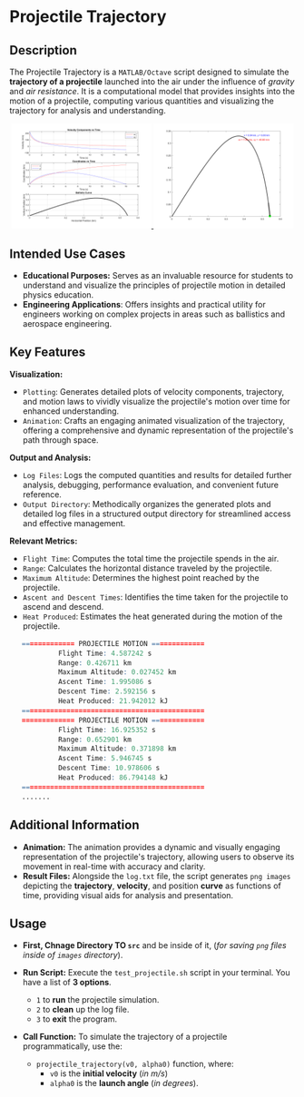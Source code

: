 # Projectile Trajectory

## Description

The Projectile Trajectory is a `MATLAB/Octave` script designed to simulate the **trajectory of a projectile** launched into the air under the influence of *gravity* and *air resistance*. It is a computational model that provides insights into the motion of a projectile, computing various quantities and visualizing the trajectory for analysis and understanding.

<p align="center">
  <a href="https://github.com/justin-marian/projectile-trajectory/tree/main/demo/simulation.mp4" style="width: 75%; height: 100%;" >
    <img src="./images/velocity_position_curve.png" alt="VELOCITY_POSITION_CURVE" width="49%" />
  </a>
  <a href="https://github.com/justin-marian/projectile-trajectory/tree/main/demo/simulation.mp4" style="width: 75%; height: 100%;" >
    <img src="./images/trajectory_animation.png" alt="TRAJECTORY_ANIMATION" width="49%" />
  </a>
</p>

## Intended Use Cases

- **Educational Purposes:** Serves as an invaluable resource for students to understand and visualize the principles of projectile motion in detailed physics education.
- **Engineering Applications**: Offers insights and practical utility for engineers working on complex projects in areas such as ballistics and aerospace engineering.

## Key Features

**Visualization:**

- `Plotting`: Generates detailed plots of velocity components, trajectory, and motion laws to vividly visualize the projectile's motion over time for enhanced understanding.
- `Animation`: Crafts an engaging animated visualization of the trajectory, offering a comprehensive and dynamic representation of the projectile's path through space.

**Output and Analysis:**

- `Log Files`: Logs the computed quantities and results for detailed further analysis, debugging, performance evaluation, and convenient future reference.
- `Output Directory`: Methodically organizes the generated plots and detailed log files in a structured output directory for streamlined access and effective management.

**Relevant Metrics:**

- `Flight Time`: Computes the total time the projectile spends in the air.
- `Range`: Calculates the horizontal distance traveled by the projectile.
- `Maximum Altitude`: Determines the highest point reached by the projectile.
- `Ascent and Descent Times`: Identifies the time taken for the projectile to ascend and descend.
- `Heat Produced`: Estimates the heat generated during the motion of the projectile.

```r
   ============= PROJECTILE MOTION =============
            Flight Time: 4.587242 s
            Range: 0.426711 km
            Maximum Altitude: 0.027452 km
            Ascent Time: 1.995086 s
            Descent Time: 2.592156 s
            Heat Produced: 21.942012 kJ
   =============================================
   ============= PROJECTILE MOTION =============
            Flight Time: 16.925352 s
            Range: 0.652901 km
            Maximum Altitude: 0.371898 km
            Ascent Time: 5.946745 s
            Descent Time: 10.978606 s
            Heat Produced: 86.794148 kJ
   =============================================
   .......
```

## Additional Information

- **Animation:** The animation provides a dynamic and visually engaging representation of the projectile's trajectory, allowing users to observe its movement in real-time with accuracy and clarity.
- **Result Files:** Alongside the `log.txt` file, the script generates `png images` depicting the **trajectory**, **velocity**, and position **curve** as functions of time, providing visual aids for analysis and presentation.

## Usage

- **First, Chnage Directory TO `src`** and be inside of it, (*for saving `png` files inside of `images` directory*).
- **Run Script:** Execute the `test_projectile.sh` script in your terminal. You have a list of **3 options**.
  - `1` to **run** the projectile simulation.
  - `2` to **clean** up the log file.
  - `3` to **exit** the program.

- **Call Function:** To simulate the trajectory of a projectile programmatically, use the:
  - `projectile_trajectory(v0, alpha0)` function, where:
    - `v0` is the **initial velocity** (*in m/s*)
    - `alpha0` is the **launch angle** (*in degrees*).
